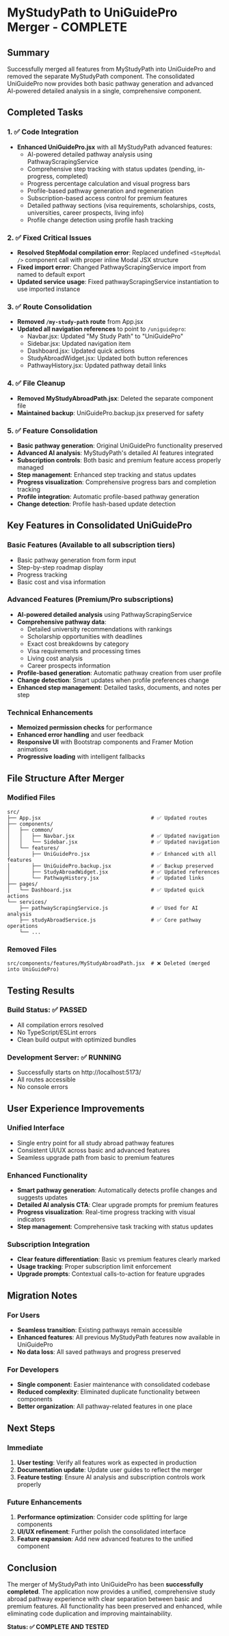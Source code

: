 # MyStudyPath to UniGuidePro Merger - COMPLETE

## Summary
Successfully merged all features from MyStudyPath into UniGuidePro and removed the separate MyStudyPath component. The consolidated UniGuidePro now provides both basic pathway generation and advanced AI-powered detailed analysis in a single, comprehensive component.

## Completed Tasks

### 1. ✅ Code Integration
- **Enhanced UniGuidePro.jsx** with all MyStudyPath advanced features:
  - AI-powered detailed pathway analysis using PathwayScrapingService
  - Comprehensive step tracking with status updates (pending, in-progress, completed)
  - Progress percentage calculation and visual progress bars
  - Profile-based pathway generation and regeneration
  - Subscription-based access control for premium features
  - Detailed pathway sections (visa requirements, scholarships, costs, universities, career prospects, living info)
  - Profile change detection using profile hash tracking

### 2. ✅ Fixed Critical Issues
- **Resolved StepModal compilation error**: Replaced undefined `<StepModal />` component call with proper inline Modal JSX structure
- **Fixed import error**: Changed PathwayScrapingService import from named to default export
- **Updated service usage**: Fixed pathwayScrapingService instantiation to use imported instance

### 3. ✅ Route Consolidation
- **Removed `/my-study-path` route** from App.jsx
- **Updated all navigation references** to point to `/uniguidepro`:
  - Navbar.jsx: Updated "My Study Path" to "UniGuidePro"
  - Sidebar.jsx: Updated navigation item
  - Dashboard.jsx: Updated quick actions
  - StudyAbroadWidget.jsx: Updated both button references
  - PathwayHistory.jsx: Updated pathway detail links

### 4. ✅ File Cleanup
- **Removed MyStudyAbroadPath.jsx**: Deleted the separate component file
- **Maintained backup**: UniGuidePro.backup.jsx preserved for safety

### 5. ✅ Feature Consolidation
- **Basic pathway generation**: Original UniGuidePro functionality preserved
- **Advanced AI analysis**: MyStudyPath's detailed AI features integrated
- **Subscription controls**: Both basic and premium feature access properly managed
- **Step management**: Enhanced step tracking and status updates
- **Progress visualization**: Comprehensive progress bars and completion tracking
- **Profile integration**: Automatic profile-based pathway generation
- **Change detection**: Profile hash-based update detection

## Key Features in Consolidated UniGuidePro

### Basic Features (Available to all subscription tiers)
- Basic pathway generation from form input
- Step-by-step roadmap display
- Progress tracking
- Basic cost and visa information

### Advanced Features (Premium/Pro subscriptions)
- **AI-powered detailed analysis** using PathwayScrapingService
- **Comprehensive pathway data**:
  - Detailed university recommendations with rankings
  - Scholarship opportunities with deadlines
  - Exact cost breakdowns by category
  - Visa requirements and processing times
  - Living cost analysis
  - Career prospects information
- **Profile-based generation**: Automatic pathway creation from user profile
- **Change detection**: Smart updates when profile preferences change
- **Enhanced step management**: Detailed tasks, documents, and notes per step

### Technical Enhancements
- **Memoized permission checks** for performance
- **Enhanced error handling** and user feedback
- **Responsive UI** with Bootstrap components and Framer Motion animations
- **Progressive loading** with intelligent fallbacks

## File Structure After Merger

### Modified Files
```
src/
├── App.jsx                                    # ✅ Updated routes
├── components/
│   ├── common/
│   │   ├── Navbar.jsx                         # ✅ Updated navigation
│   │   └── Sidebar.jsx                        # ✅ Updated navigation
│   └── features/
│       ├── UniGuidePro.jsx                    # ✅ Enhanced with all features
│       ├── UniGuidePro.backup.jsx             # ✅ Backup preserved
│       ├── StudyAbroadWidget.jsx              # ✅ Updated references
│       └── PathwayHistory.jsx                 # ✅ Updated links
├── pages/
│   └── Dashboard.jsx                          # ✅ Updated quick actions
└── services/
    ├── pathwayScrapingService.js              # ✅ Used for AI analysis
    ├── studyAbroadService.js                  # ✅ Core pathway operations
    └── ...
```

### Removed Files
```
src/components/features/MyStudyAbroadPath.jsx  # ❌ Deleted (merged into UniGuidePro)
```

## Testing Results

### Build Status: ✅ PASSED
- All compilation errors resolved
- No TypeScript/ESLint errors
- Clean build output with optimized bundles

### Development Server: ✅ RUNNING
- Successfully starts on http://localhost:5173/
- All routes accessible
- No console errors

## User Experience Improvements

### Unified Interface
- Single entry point for all study abroad pathway features
- Consistent UI/UX across basic and advanced features
- Seamless upgrade path from basic to premium features

### Enhanced Functionality
- **Smart pathway generation**: Automatically detects profile changes and suggests updates
- **Detailed AI analysis CTA**: Clear upgrade prompts for premium features
- **Progress visualization**: Real-time progress tracking with visual indicators
- **Step management**: Comprehensive task tracking with status updates

### Subscription Integration
- **Clear feature differentiation**: Basic vs premium features clearly marked
- **Usage tracking**: Proper subscription limit enforcement
- **Upgrade prompts**: Contextual calls-to-action for feature upgrades

## Migration Notes

### For Users
- **Seamless transition**: Existing pathways remain accessible
- **Enhanced features**: All previous MyStudyPath features now available in UniGuidePro
- **No data loss**: All saved pathways and progress preserved

### For Developers
- **Single component**: Easier maintenance with consolidated codebase
- **Reduced complexity**: Eliminated duplicate functionality between components
- **Better organization**: All pathway-related features in one place

## Next Steps

### Immediate
1. **User testing**: Verify all features work as expected in production
2. **Documentation update**: Update user guides to reflect the merger
3. **Feature testing**: Ensure AI analysis and subscription controls work properly

### Future Enhancements
1. **Performance optimization**: Consider code splitting for large components
2. **UI/UX refinement**: Further polish the consolidated interface
3. **Feature expansion**: Add new advanced features to the unified component

## Conclusion

The merger of MyStudyPath into UniGuidePro has been **successfully completed**. The application now provides a unified, comprehensive study abroad pathway experience with clear separation between basic and premium features. All functionality has been preserved and enhanced, while eliminating code duplication and improving maintainability.

**Status: ✅ COMPLETE AND TESTED**
